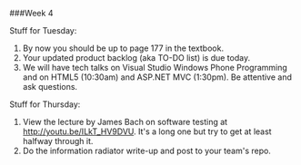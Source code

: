###Week 4

Stuff for Tuesday:

1. By now you should be up to page 177 in the textbook.
2. Your updated product backlog (aka TO-DO list) is due today.
3. We will have tech talks on Visual Studio Windows Phone Programming and on HTML5 (10:30am) and ASP.NET MVC (1:30pm).  Be attentive and ask questions.

Stuff for Thursday:

1. View the lecture by James Bach on software testing at http://youtu.be/ILkT_HV9DVU.  It's a long one but try to get at least halfway through it.
2. Do the information radiator write-up and post to your team's repo.